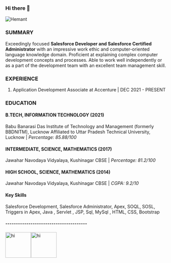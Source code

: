 ### **Hi there** 👋
![Hemant](https://user-images.githubusercontent.com/51831690/143681653-17134edd-1ca8-44c5-8c73-0c6d1f7f1f7c.gif)
### SUMMARY
Exceedingly focused **Salesforce Developer and Salesforce Certified Administrator** with an impressive work ethic and computer-oriented language knowledge domain. Proficient at explaining complex computer development concepts and processes. Able to work well independently or as a part of the development team with an excellent team management skill.
### EXPERIENCE
1. Application Development Associate at Accenture 
| DEC 2021 - PRESENT
### EDUCATION
#### B.TECH, INFORMATION TECHNOLOGY (2021)
Babu Banarasi Das Institute of Technology and Management (formerly BBDNITM), Lucknow
Affiliated to Uttar Pradesh Technical University, Lucknow
| *Percentage: 85.88/100*

#### INTERMEDIATE, SCIENCE, MATHEMATICS (2017)
Jawahar Navodaya Vidyalaya, Kushinagar
CBSE | *Percentage: 81.2/100*
#### HIGH SCHOOL, SCIENCE, MATHEMATICS (2014)
Jawahar Navodaya Vidyalaya, Kushinagar
CBSE | *CGPA: 9.2/10*
#### Key Skills
Salesforce Development, Salesforce Administrator, Apex, SOQL, SOSL, Triggers in Apex,
Java , Servlet , JSP, Sql, MySql , HTML, CSS, Bootstrap
#### ---------------------------------------
<img src="https://user-images.githubusercontent.com/51831690/143918771-9bbab0c7-ca99-4380-a6d9-b9d9d29deb25.png" alt="hi" class="inline" height="80px" width="80px"><img src="https://user-images.githubusercontent.com/51831690/143919400-ee408e97-00f0-4dbe-a424-ba9749acea61.png" alt="hi" class="inline" height="80px" width="80px">

